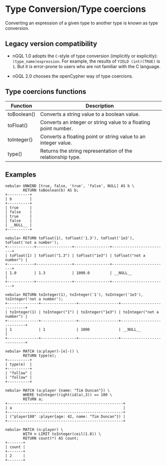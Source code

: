 # Type Conversion/Type coercions

Converting an expression of a given type to another type is known as type conversion.

## Legacy version compatibility

* nGQL 1.0 adopts the `C`-style of type conversion (implicitly or explicitly): `(type_name)expression`. For example, the results of `YIELD (int)(TRUE)` is `1`. But it is error-prone to users who are not familiar with the C language.

* nGQL 2.0 chooses the openCypher way of type coercions.

## Type coercions functions

| Function    | Description                                                     |
| -           | -                                                               |
| toBoolean() | Converts a string value to a boolean value.                     |
| toFloat()   | Converts an integer or string value to a floating point number. |
| toInteger() | Converts a floating point or string value to an integer value.  |
| type()      | Returns the string representation of the relationship type.     |

## Examples

```ngql
nebula> UNWIND [true, false, 'true', 'false', NULL] AS b \
        RETURN toBoolean(b) AS b;
+----------+
| b        |
+----------+
| true     |
| false    |
| true     |
| false    |
| __NULL__ |
+----------+

nebula> RETURN toFloat(1), toFloat('1.3'), toFloat('1e3'), toFloat('not a number');
+------------+----------------+----------------+-------------------------+
| toFloat(1) | toFloat("1.3") | toFloat("1e3") | toFloat("not a number") |
+------------+----------------+----------------+-------------------------+
| 1.0        | 1.3            | 1000.0         | __NULL__                |
+------------+----------------+----------------+-------------------------+

nebula> RETURN toInteger(1), toInteger('1'), toInteger('1e3'), toInteger('not a number');
+--------------+----------------+------------------+---------------------------+
| toInteger(1) | toInteger("1") | toInteger("1e3") | toInteger("not a number") |
+--------------+----------------+------------------+---------------------------+
| 1            | 1              | 1000             | __NULL__                  |
+--------------+----------------+------------------+---------------------------+

nebula> MATCH (a:player)-[e]-() \
        RETURN type(e);
+----------+
| type(e)  |
+----------+
| "follow" |
| "follow" |
+----------+

nebula> MATCH (a:player {name: "Tim Duncan"}) \
        WHERE toInteger(right(id(a),3)) == 100 \
        RETURN a;
+----------------------------------------------------+
| a                                                  |
+----------------------------------------------------+
| ("player100" :player{age: 42, name: "Tim Duncan"}) |
+----------------------------------------------------+

nebula> MATCH (n:player) \
        WITH n LIMIT toInteger(ceil(1.8)) \
        RETURN count(*) AS count;
+-------+
| count |
+-------+
| 2     |
+-------+
```
